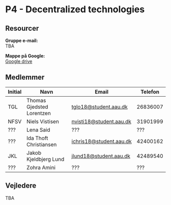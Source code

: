 # P4 - Decentralized technologies

## Resourcer

**Gruppe e-mail:**<br>
TBA

**Mappe på Google:**<br>
[Google drive](https://drive.google.com/drive/folders/1-HIOyeOl25tUC56HXqpKgGgdqqzFzoX_?usp=sharing)

## Medlemmer

| Initial | Navn | Email | Telefon |
| ------------- | ------------- | ------------- | ------------- |
| TGL | Thomas Gjedsted Lorentzen | tglo18@student.aau.dk | 26836007 |
| NFSV | Niels Vistisen | nvisti18@student.aau.dk  | 31901999 |
| ??? | Lena Said | ??? | ??? |
| ??? | Ida Thoft Christiansen | ichris18@student.aau.dk | 42400162 |
| JKL | Jakob Kjeldbjerg Lund | jlund18@student.aau.dk | 42489540 |
| ??? | Zohra Amini | ??? | ??? |

## Vejledere
TBA


